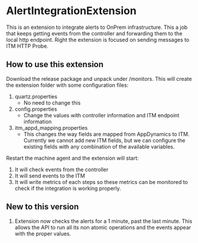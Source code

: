 # AlertIntegrationExtension
This is an extension to integrate alerts to OnPrem infrastructure. This a job that keeps getting events from the controller and forwarding them to the local http endpoint. Right the extension is focused on sending messages to ITM HTTP Probe.

## How to use this extension

Download the release package and unpack under <machine-agent-home>/monitors. This will create the extension folder with some configuration files:

1. quartz.properties
   - No need to change this
2. config.properties
   - Change the values with controller information and ITM endpoint information
3. itm_appd_mapping.properties
   - This changes the way fields are mapped from AppDynamics to ITM. Currently we cannot add new ITM fields, but we can configure the existing fields with any combination of the available variables.

Restart the machine agent and the extension will start:

1. It will check events from the controller
2. It will send events to the ITM
3. It will write metrics of each steps so these metrics can be monitored to check if the integration is working properly.


## New to this version

1. Extension now checks the alerts for a 1 minute, past the last minute. This allows the API to run all its non atomic operations and the events appear with the proper values.
